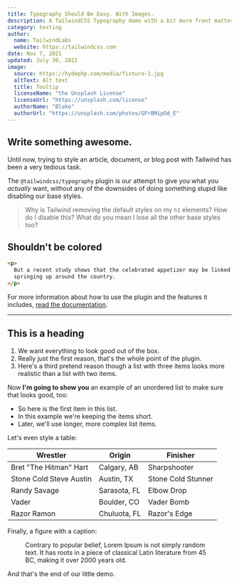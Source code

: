 ```yaml
---
title: Typography Should Be Easy. With Images.
description: A TailwindCSS Typography demo with a bit more front matter, and a featured image.
category: testing
author:
  name: TailwindLabs
  website: https://tailwindcss.com
date: Nov 7, 2021
updated: July 30, 2022
image:
  source: https://hydephp.com/media/fixture-1.jpg
  altText: Alt text
  title: Tooltip
  licenseName: "the Unsplash License"
  licenseUrl: "https://unsplash.com/license"
  authorName: "Blake"
  authorUrl: "https://unsplash.com/photos/GFrBMipOd_E"
---
```


## Write something awesome.

<!-- Fixture from https://github.com/tailwindlabs/tailwindcss-typography/blob/master/demo/components/MarkdownSampleShort.mdx, licensed under the MIT license. -->

<p className="lead">
  Until now, trying to style an article, document, or blog post with Tailwind has been a very
  tedious task.
</p>

The `@tailwindcss/typography` plugin is our attempt to give you what you _actually_ want, without any of the downsides of doing something stupid like disabling our base styles.

> Why is Tailwind removing the default styles on my `h1` elements? How do I disable this? What do you mean I lose all the other base styles too?

<div className="not-prose">
  <h2>Shouldn't be colored</h2>
</div>

```html
<p>
  But a recent study shows that the celebrated appetizer may be linked to a series of rabies cases
  springing up around the country.
</p>
```

For more information about how to use the plugin and the features it includes, [read the documentation](https://github.com/tailwindcss/typography/blob/master/README.md).

---

## This is a heading

1. We want everything to look good out of the box.
2. Really just the first reason, that's the whole point of the plugin.
3. Here's a third pretend reason though a list with three items looks more realistic than a list with two items.

Now **I'm going to show you** an example of an unordered list to make sure that looks good, too:

- So here is the first item in this list.
- In this example we're keeping the items short.
- Later, we'll use longer, more complex list items.

Let's even style a table:

| Wrestler                | Origin       | Finisher           |
| ----------------------- | ------------ | ------------------ |
| Bret "The Hitman" Hart  | Calgary, AB  | Sharpshooter       |
| Stone Cold Steve Austin | Austin, TX   | Stone Cold Stunner |
| Randy Savage            | Sarasota, FL | Elbow Drop         |
| Vader                   | Boulder, CO  | Vader Bomb         |
| Razor Ramon             | Chuluota, FL | Razor's Edge       |

Finally, a figure with a caption:

<figure>
  <img
    src="https://hydephp.com/media/fixture-2.jpg"
    alt=""
  />
  <figcaption>
    Contrary to popular belief, Lorem Ipsum is not simply random text. It has roots in a piece of
    classical Latin literature from 45 BC, making it over 2000 years old.
  </figcaption>
</figure>

And that's the end of our little demo.